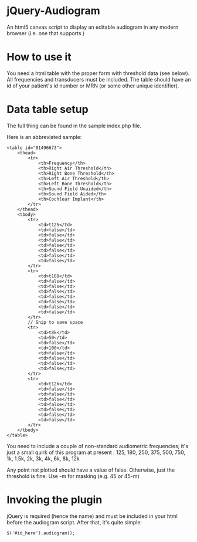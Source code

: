 jQuery-Audiogram
=============

An html5 canvas script to display an editable audiogram in any modern browser (i.e. one that supports <canvas>)

How to use it
==========

You need a html table with the proper form with threshold data (see below).  All frequencies and transducers must be included.  The table should have an id of your patient's id number or MRN (or some other unique identifier).


Data table setup
============

The full thing can be found in the sample index.php file.

Here is an abbreviated sample:

	<table id="01496673">
		<thead>
			<tr>
				<th>Frequency</th>
				<th>Right Air Threshold</th>
				<th>Right Bone Threshold</th>
				<th>Left Air Threshold</th>
				<th>Left Bone Threshold</th>
				<th>Sound Field Unaided</th>
				<th>Sound Field Aided</th>
				<th>Cochlear Implant</th>
			</tr>
		</thead>
		<tbody>
			<tr>
				<td>t125</td>
				<td>false</td>
				<td>false</td>
				<td>false</td>
				<td>false</td>
				<td>false</td>
				<td>false</td>
				<td>false</td>
			</tr>
			<tr>
				<td>t180</td>
				<td>false</td>
				<td>false</td>
				<td>false</td>
				<td>false</td>
				<td>false</td>
				<td>false</td>
				<td>false</td>
			</tr>
			// Snip to save space
			<tr>
				<td>t8k</td>
				<td>50</td>
				<td>false</td>
				<td>100</td>
				<td>false</td>
				<td>false</td>
				<td>false</td>
				<td>false</td>
			</tr>
			<tr>
				<td>t12k</td>
				<td>false</td>
				<td>false</td>
				<td>false</td>
				<td>false</td>
				<td>false</td>
				<td>false</td>
				<td>false</td>
			</tr>
		</tbody>
	</table>

You need to include a couple of non-standard audiometric frequencies; it's just a small quirk of this program at present :
125, 180, 250, 375, 500, 750, 1k, 1.5k, 2k, 3k, 4k, 6k, 8k, 12k

Any point not plotted should have a value of false.  Otherwise, just the threshold is fine.  Use -m for masking (e.g. 45 or 45-m)

Invoking the plugin
=============

jQuery is required (hence the name) and must be included in your html before the audiogram script.  After that, it's quite simple:

	$('#id_here').audiogram();


